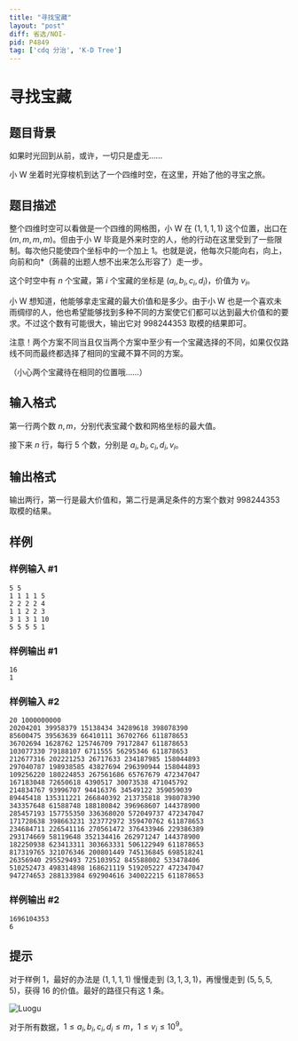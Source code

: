 ```yaml
---
title: "寻找宝藏"
layout: "post"
diff: 省选/NOI-
pid: P4849
tag: ['cdq 分治', 'K-D Tree']
---
```

# 寻找宝藏
## 题目背景

如果时光回到从前，或许，一切只是虚无……

小 W 坐着时光穿梭机到达了一个四维时空，在这里，开始了他的寻宝之旅。
## 题目描述

整个四维时空可以看做是一个四维的网格图，小 W 在 $(1,1,1,1)$ 这个位置，出口在 $(m,m,m,m)$。但由于小 W 毕竟是外来时空的人，他的行动在这里受到了一些限制。每次他只能使四个坐标中的一个加上 $1$。也就是说，他每次只能向右，向上，向前和向*（蒟蒻的出题人想不出来怎么形容了）走一步。

这个时空中有 $n$ 个宝藏，第 $i$ 个宝藏的坐标是 $(a_i,b_i,c_i,d_i)$，价值为 $v_i$。

小 W 想知道，他能够拿走宝藏的最大价值和是多少。由于小 W 也是一个喜欢未雨绸缪的人，他也希望能够找到多种不同的方案使它们都可以达到最大价值和的要求。不过这个数有可能很大，输出它对 $998244353$ 取模的结果即可。

注意！两个方案不同当且仅当两个方案中至少有一个宝藏选择的不同，如果仅仅路线不同而最终都选择了相同的宝藏不算不同的方案。

（小心两个宝藏待在相同的位置哦……）
## 输入格式

第一行两个数 $n,m$，分别代表宝藏个数和网格坐标的最大值。

接下来 $n$ 行，每行 $5$ 个数，分别是 $a_i,b_i,c_i,d_i,v_i$。
## 输出格式

输出两行，第一行是最大价值和，第二行是满足条件的方案个数对 $998244353$ 取模的结果。
## 样例

### 样例输入 #1
```
5 5
1 1 1 1 5
2 2 2 2 4
1 1 2 2 3
3 1 3 1 10
5 5 5 5 1
```
### 样例输出 #1
```
16
1
```
### 样例输入 #2
```
20 1000000000
20204201 39958379 15138434 34289618 398078390
85600475 39563639 66410111 36702766 611878653
36702694 1628762 125746709 79172847 611878653
103077330 79188107 6711555 56295346 611878653
212677316 202221253 26717633 234187985 158044893
297040787 198938585 43827694 296390944 158044893
109256220 180224853 267561686 65767679 472347047
167183048 72650618 4390517 30073538 471045792
214834767 93996707 94416376 34549122 359059039
89445418 135311221 266840392 213735818 398078390
343357648 61588748 188180842 396968607 144378900
285457193 157755350 336368020 572049737 472347047
171728638 398663231 323772972 359470762 611878653
234684711 226541116 270561472 376433946 229386389
293174669 58119648 352134416 262971247 144378900
182250938 623413311 303663331 506122949 611878653
817319765 321076346 200801449 745136845 698518241
26356940 295529493 725103952 845588002 533478406
510252473 498314898 168621119 519205227 472347047
947274653 288133984 692904616 340022215 611878653

```
### 样例输出 #2
```
1696104353
6
```
## 提示

对于样例 1，最好的办法是 $(1,1,1,1)$ 慢慢走到 $(3,1,3,1)$，再慢慢走到 $(5,5,5,5)$，获得 $16$ 的价值。最好的路径只有这 $1$ 条。

![Luogu](https://cdn.luogu.com.cn/upload/pic/26057.png)

对于所有数据，$1\le a_i,b_i,c_i,d_i\le m$，$1\le v_i\le 10^9$。
